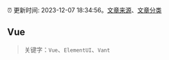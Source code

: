 :alarm_clock: 更新时间: 2023-12-07 18:34:56。[文章来源](/README.md)、[文章分类](/TAGS.md)

## Vue


> 关键字：`Vue`、`ElementUI`、`Vant`



